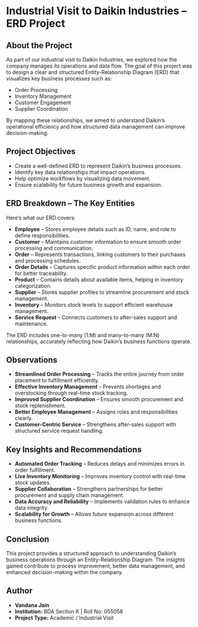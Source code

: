 # Industrial Visit to Daikin Industries – ERD Project  

## About the Project  
As part of our industrial visit to Daikin Industries, we explored how the company manages its operations and data flow. The goal of this project was to design a clear and structured Entity-Relationship Diagram (ERD) that visualizes key business processes such as:  

- Order Processing  
- Inventory Management  
- Customer Engagement  
- Supplier Coordination  

By mapping these relationships, we aimed to understand Daikin’s operational efficiency and how structured data management can improve decision-making.  

## Project Objectives  
- Create a well-defined ERD to represent Daikin’s business processes.  
- Identify key data relationships that impact operations.  
- Help optimize workflows by visualizing data movement.  
- Ensure scalability for future business growth and expansion.  

## ERD Breakdown – The Key Entities  
Here’s what our ERD covers:  

- **Employee** – Stores employee details such as ID, name, and role to define responsibilities.  
- **Customer** – Maintains customer information to ensure smooth order processing and communication.  
- **Order** – Represents transactions, linking customers to their purchases and processing schedules.  
- **Order Details** – Captures specific product information within each order for better traceability.  
- **Product** – Contains details about available items, helping in inventory categorization.  
- **Supplier** – Stores supplier profiles to streamline procurement and stock management.  
- **Inventory** – Monitors stock levels to support efficient warehouse management.  
- **Service Request** – Connects customers to after-sales support and maintenance.  

The ERD includes one-to-many (1:M) and many-to-many (M:N) relationships, accurately reflecting how Daikin’s business functions operate.  

## Observations  
- **Streamlined Order Processing** – Tracks the entire journey from order placement to fulfillment efficiently.  
- **Effective Inventory Management** – Prevents shortages and overstocking through real-time stock tracking.  
- **Improved Supplier Coordination** – Ensures smooth procurement and stock replenishment.  
- **Better Employee Management** – Assigns roles and responsibilities clearly.  
- **Customer-Centric Service** – Strengthens after-sales support with structured service request handling.  

## Key Insights and Recommendations  
- **Automated Order Tracking** – Reduces delays and minimizes errors in order fulfillment.  
- **Live Inventory Monitoring** – Improves inventory control with real-time stock updates.  
- **Supplier Collaboration** – Strengthens partnerships for better procurement and supply chain management.  
- **Data Accuracy and Reliability** – Implements validation rules to enhance data integrity.  
- **Scalability for Growth** – Allows future expansion across different business functions.  

## Conclusion  
This project provides a structured approach to understanding Daikin’s business operations through an Entity-Relationship Diagram. The insights gained contribute to process improvement, better data management, and enhanced decision-making within the company.  

## Author  
- **Vandana Jain**  
- **Institution:** BDA Section K | Roll No: 055058  
- **Project Type:** Academic / Industrial Visit  


